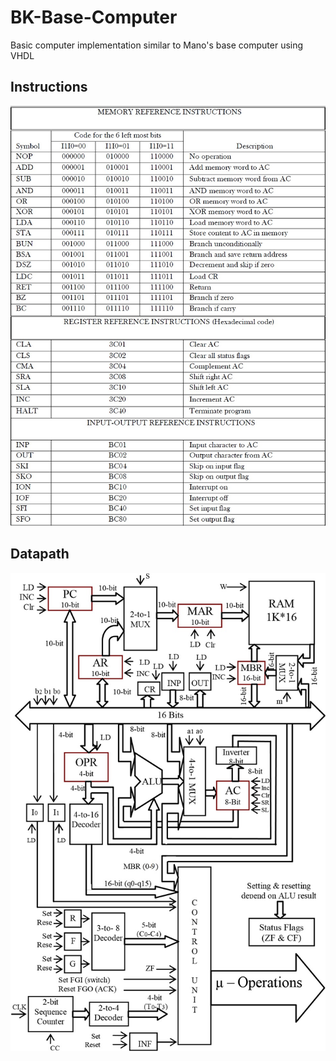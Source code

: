 # BK-Base-Computer
Basic computer implementation similar to Mano's base computer using VHDL


Instructions
-

<p align="center">
  <img src="instructions.jpg">
</p>


Datapath
-

<p align="center">
  <img src="datapath.jpg">
</p>
